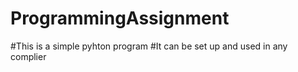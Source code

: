 # ProgrammingAssignment
#This is a simple pyhton program
#It can be set up and used in any complier
